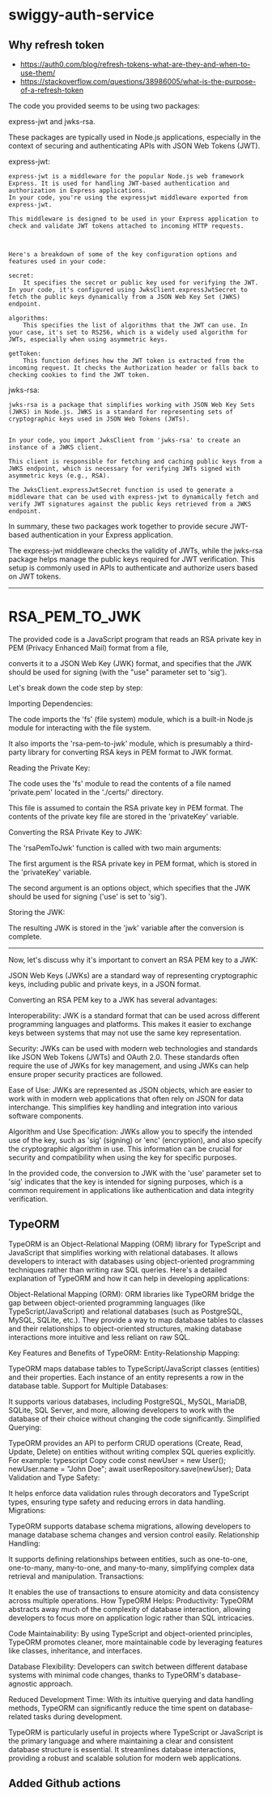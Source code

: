 # swiggy-auth-service

## Why refresh token

- https://auth0.com/blog/refresh-tokens-what-are-they-and-when-to-use-them/
- https://stackoverflow.com/questions/38986005/what-is-the-purpose-of-a-refresh-token

The code you provided seems to be using two packages:

express-jwt and jwks-rsa.

These packages are typically used in Node.js applications, especially in the context of securing and authenticating APIs with JSON Web Tokens (JWT).

express-jwt:

    express-jwt is a middleware for the popular Node.js web framework Express. It is used for handling JWT-based authentication and authorization in Express applications.
    In your code, you're using the expressjwt middleware exported from express-jwt.

    This middleware is designed to be used in your Express application to check and validate JWT tokens attached to incoming HTTP requests.



    Here's a breakdown of some of the key configuration options and features used in your code:

    secret:
        It specifies the secret or public key used for verifying the JWT. In your code, it's configured using JwksClient.expressJwtSecret to fetch the public keys dynamically from a JSON Web Key Set (JWKS) endpoint.

    algorithms:
        This specifies the list of algorithms that the JWT can use. In your case, it's set to RS256, which is a widely used algorithm for JWTs, especially when using asymmetric keys.

    getToken:
        This function defines how the JWT token is extracted from the incoming request. It checks the Authorization header or falls back to checking cookies to find the JWT token.

jwks-rsa:

    jwks-rsa is a package that simplifies working with JSON Web Key Sets (JWKS) in Node.js. JWKS is a standard for representing sets of cryptographic keys used in JSON Web Tokens (JWTs).


    In your code, you import JwksClient from 'jwks-rsa' to create an instance of a JWKS client.

    This client is responsible for fetching and caching public keys from a JWKS endpoint, which is necessary for verifying JWTs signed with asymmetric keys (e.g., RSA).

    The JwksClient.expressJwtSecret function is used to generate a middleware that can be used with express-jwt to dynamically fetch and verify JWT signatures against the public keys retrieved from a JWKS endpoint.

In summary, these two packages work together to provide secure JWT-based authentication in your Express application.

The express-jwt middleware checks the validity of JWTs, while the jwks-rsa package helps manage the public keys required for JWT verification.
This setup is commonly used in APIs to authenticate and authorize users based on JWT tokens.

---

# RSA_PEM_TO_JWK

The provided code is a JavaScript program that reads an RSA private key in PEM (Privacy Enhanced Mail) format from a file,

converts it to a JSON Web Key (JWK) format, and specifies that the JWK should be used for signing (with the "use" parameter set to 'sig').

Let's break down the code step by step:

Importing Dependencies:

The code imports the 'fs' (file system) module, which is a built-in Node.js module for interacting with the file system.

It also imports the 'rsa-pem-to-jwk' module, which is presumably a third-party library for converting RSA keys in PEM format to JWK format.

Reading the Private Key:

The code uses the 'fs' module to read the contents of a file named 'private.pem' located in the './certs/' directory.

This file is assumed to contain the RSA private key in PEM format.
The contents of the private key file are stored in the 'privateKey' variable.

Converting the RSA Private Key to JWK:

The 'rsaPemToJwk' function is called with two main arguments:

The first argument is the RSA private key in PEM format, which is stored in the 'privateKey' variable.

The second argument is an options object, which specifies that the JWK should be used for signing ('use' is set to 'sig').

Storing the JWK:

The resulting JWK is stored in the 'jwk' variable after the conversion is complete.

---

Now, let's discuss why it's important to convert an RSA PEM key to a JWK:

JSON Web Keys (JWKs) are a standard way of representing cryptographic keys, including public and private keys, in a JSON format.

Converting an RSA PEM key to a JWK has several advantages:

Interoperability:
JWK is a standard format that can be used across different programming languages and platforms.
This makes it easier to exchange keys between systems that may not use the same key representation.

Security:
JWKs can be used with modern web technologies and standards like JSON Web Tokens (JWTs) and OAuth 2.0.
These standards often require the use of JWKs for key management, and using JWKs can help ensure proper security practices are followed.

Ease of Use:
JWKs are represented as JSON objects, which are easier to work with in modern web applications that often rely on JSON for data interchange.
This simplifies key handling and integration into various software components.

Algorithm and Use Specification:
JWKs allow you to specify the intended use of the key, such as 'sig' (signing) or 'enc' (encryption), and also specify the cryptographic algorithm in use.
This information can be crucial for security and compatibility when using the key for specific purposes.

In the provided code, the conversion to JWK with the 'use' parameter set to 'sig' indicates that the key is intended for signing purposes, which is a common requirement in applications like authentication and data integrity verification.

## TypeORM

TypeORM is an Object-Relational Mapping (ORM) library for TypeScript and JavaScript that simplifies working with relational databases. It allows developers to interact with databases using object-oriented programming techniques rather than writing raw SQL queries. Here's a detailed explanation of TypeORM and how it can help in developing applications:

Object-Relational Mapping (ORM):
ORM libraries like TypeORM bridge the gap between object-oriented programming languages (like TypeScript/JavaScript) and relational databases (such as PostgreSQL, MySQL, SQLite, etc.). They provide a way to map database tables to classes and their relationships to object-oriented structures, making database interactions more intuitive and less reliant on raw SQL.

Key Features and Benefits of TypeORM:
Entity-Relationship Mapping:

TypeORM maps database tables to TypeScript/JavaScript classes (entities) and their properties. Each instance of an entity represents a row in the database table.
Support for Multiple Databases:

It supports various databases, including PostgreSQL, MySQL, MariaDB, SQLite, SQL Server, and more, allowing developers to work with the database of their choice without changing the code significantly.
Simplified Querying:

TypeORM provides an API to perform CRUD operations (Create, Read, Update, Delete) on entities without writing complex SQL queries explicitly. For example:
typescript
Copy code
const newUser = new User();
newUser.name = "John Doe";
await userRepository.save(newUser);
Data Validation and Type Safety:

It helps enforce data validation rules through decorators and TypeScript types, ensuring type safety and reducing errors in data handling.
Migrations:

TypeORM supports database schema migrations, allowing developers to manage database schema changes and version control easily.
Relationship Handling:

It supports defining relationships between entities, such as one-to-one, one-to-many, many-to-one, and many-to-many, simplifying complex data retrieval and manipulation.
Transactions:

It enables the use of transactions to ensure atomicity and data consistency across multiple operations.
How TypeORM Helps:
Productivity: TypeORM abstracts away much of the complexity of database interaction, allowing developers to focus more on application logic rather than SQL intricacies.

Code Maintainability: By using TypeScript and object-oriented principles, TypeORM promotes cleaner, more maintainable code by leveraging features like classes, inheritance, and interfaces.

Database Flexibility: Developers can switch between different database systems with minimal code changes, thanks to TypeORM's database-agnostic approach.

Reduced Development Time: With its intuitive querying and data handling methods, TypeORM can significantly reduce the time spent on database-related tasks during development.

TypeORM is particularly useful in projects where TypeScript or JavaScript is the primary language and where maintaining a clear and consistent database structure is essential. It streamlines database interactions, providing a robust and scalable solution for modern web applications.

## Added Github actions
